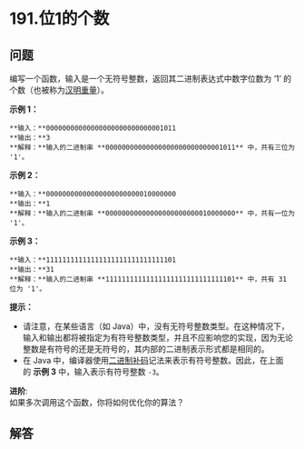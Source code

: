 # 191.位1的个数

## 问题

编写一个函数，输入是一个无符号整数，返回其二进制表达式中数字位数为 ‘1’ 的个数（也被称为[汉明重量](https://baike.baidu.com/item/%E6%B1%89%E6%98%8E%E9%87%8D%E9%87%8F)）。

**示例 1：**

```
**输入：**00000000000000000000000000001011
**输出：**3
**解释：**输入的二进制串 **00000000000000000000000000001011** 中，共有三位为 '1'。

```

**示例 2：**

```
**输入：**00000000000000000000000010000000
**输出：**1
**解释：**输入的二进制串 **00000000000000000000000010000000** 中，共有一位为 '1'。

```

**示例 3：**

```
**输入：**11111111111111111111111111111101
**输出：**31
**解释：**输入的二进制串 **11111111111111111111111111111101** 中，共有 31 位为 '1'。
```

**提示：**

* 请注意，在某些语言（如 Java）中，没有无符号整数类型。在这种情况下，输入和输出都将被指定为有符号整数类型，并且不应影响您的实现，因为无论整数是有符号的还是无符号的，其内部的二进制表示形式都是相同的。
* 在 Java 中，编译器使用[二进制补码](https://baike.baidu.com/item/二进制补码/5295284)记法来表示有符号整数。因此，在上面的 **示例 3** 中，输入表示有符号整数 `-3`。

**进阶**:  
如果多次调用这个函数，你将如何优化你的算法？



## 解答

